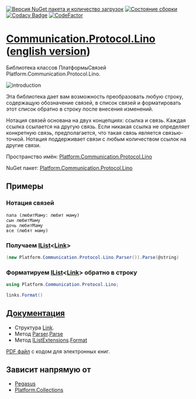 ﻿[![Версия NuGet пакета и количество загрузок](https://img.shields.io/nuget/v/Platform.Communication.Protocol.Lino?label=nuget&style=flat)](https://www.nuget.org/packages/Platform.Communication.Protocol.Lino)
[![Состояние сборки](https://github.com/linksplatform/Communication.Protocol.Lino/workflows/CD/badge.svg)](https://github.com/linksplatform/Communication.Protocol.Lino/actions?workflow=CD)
[![Codacy Badge](https://api.codacy.com/project/badge/Grade/c25f708dc08b4f7e8d96c671378bb1ad)](https://app.codacy.com/app/drakonard/Communication.Protocol.Lino?utm_source=github.com&utm_medium=referral&utm_content=linksplatform/Communication.Protocol.Lino&utm_campaign=Badge_Grade_Dashboard)
[![CodeFactor](https://www.codefactor.io/repository/github/linksplatform/Communication.Protocol.Lino/badge)](https://www.codefactor.io/repository/github/linksplatform/Communication.Protocol.Lino)

# [Communication.Protocol.Lino](https://github.com/linksplatform/Communication.Protocol.Lino) ([english version](README.md))
Библиотека классов ПлатформыСвязей Platform.Communication.Protocol.Lino.

![introduction](https://github.com/linksplatform/Documentation/raw/master/doc/Examples/json_xml_lino_comparison/b%26w.png "сравнение json, xml и lino")

Эта библиотека дает вам возможность преобразовать любую строку, содержащую обозначение связей, в список связей и форматировать этот список обратно в строку после внесения изменений.

Нотация связей основана на двух концепциях: ссылка и связь. Каждая ссылка ссылается на другую связь. Если никакая ссылка не определяет конкретную связь, предполагается, что такая связь является связью-точкой. Нотация поддерживает связи с любым количеством ссылок на другие связи.

Пространство имён: [Platform.Communication.Protocol.Lino](https://linksplatform.github.io/Communication.Protocol.Lino/api/Platform.Communication.Protocol.Lino.html)

NuGet пакет: [Platform.Communication.Protocol.Lino](https://www.nuget.org/packages/Platform.Communication.Protocol.Lino)

## Примеры
### Нотация связей
```
папа (любитМаму: любит маму)
сын любитМаму
дочь любитМаму
все (любят маму)
```
### Получаем [IList](https://docs.microsoft.com/en-us/dotnet/api/system.collections.generic.ilist-1)\<[Link](https://linksplatform.github.io/Communication.Protocol.Lino/api/Platform.Communication.Protocol.Lino.Link.html)\>
```C#
(new Platform.Communication.Protocol.Lino.Parser()).Parse(@string)
```
### Форматируем [IList](https://docs.microsoft.com/en-us/dotnet/api/system.collections.generic.ilist-1)\<[Link](https://linksplatform.github.io/Communication.Protocol.Lino/api/Platform.Communication.Protocol.Lino.Link.html)\> обратно в строку
```C#
using Platform.Communication.Protocol.Lino;
```
```C#
links.Format()
```

## [Документация](https://linksplatform.github.io/Communication.Protocol.Lino)
*   Структура [Link](https://linksplatform.github.io/Communication.Protocol.Lino/api/Platform.Communication.Protocol.Lino.Link.html).
*   Метод [Parser](https://linksplatform.github.io/Communication.Protocol.Lino/api/Platform.Communication.Protocol.Lino.Parser.html).[Parse](https://linksplatform.github.io/Communication.Protocol.Lino/api/Platform.Communication.Protocol.Lino.Parser.html#Platform_Communication_Protocol_Lino_Parser_Parse_System_String_System_String_)
*   Метод [IListExtensions](https://linksplatform.github.io/Communication.Protocol.Lino/api/Platform.Communication.Protocol.Lino.IListExtensions.html).[Format](https://linksplatform.github.io/Communication.Protocol.Lino/api/Platform.Communication.Protocol.Lino.IListExtensions.html#Platform_Communication_Protocol_Lino_IListExtensions_Format_System_Collections_Generic_IList_Platform_Communication_Protocol_Lino_Link__)

[PDF файл](https://linksplatform.github.io/Communication.Protocol.Lino/Platform.Communication.Protocol.Lino.pdf) с кодом для электронных книг.

## Зависит напрямую от
*   [Pegasus](https://github.com/otac0n/Pegasus)
*   [Platform.Collections](https://github.com/linksplatform/Collections)
